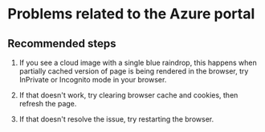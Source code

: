 <properties
	pageTitle="Problems related to the Azure portal"
	description="Problems related to the Azure portal"
	service="microsoft.devices"
	resource="iothubs"
	authors="jlian"
	displayOrder=""
	selfHelpType="generic"
	supportTopicIds="32596634,32596649,32630526"
	resourceTags=""
	productPesIds="15946"
	cloudEnvironments="public,BlackForest,Fairfax,Mooncake"
/>

# Problems related to the Azure portal

## **Recommended steps**

1. If you see a cloud image with a single blue raindrop, this happens when partially cached version of page is being rendered in the browser, try InPrivate or Incognito mode in your browser.

1. If that doesn't work, try clearing browser cache and cookies, then refresh the page.

1. If that doesn't resolve the issue, try restarting the browser.


